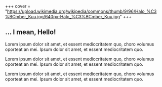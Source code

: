+++
cover = "https://upload.wikimedia.org/wikipedia/commons/thumb/9/96/Halo_%C3%BCmber_Kuu.jpg/640px-Halo_%C3%BCmber_Kuu.jpg"
+++

## ... I mean, Hello!

Lorem ipsum dolor sit amet, et essent mediocritatem quo, choro volumus oporteat an mei. Ipsum dolor sit amet, et essent mediocritatem quo.

Lorem ipsum dolor sit amet, et essent mediocritatem quo, choro volumus oporteat an mei. Ipsum dolor sit amet, et essent mediocritatem quo.

Lorem ipsum dolor sit amet, et essent mediocritatem quo, choro volumus oporteat an mei. Ipsum dolor sit amet, et essent mediocritatem quo.